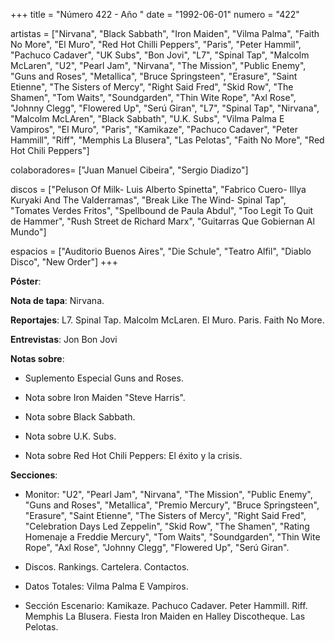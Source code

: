 +++
title = "Número 422 - Año "
date = "1992-06-01"
numero = "422"

artistas = ["Nirvana", "Black Sabbath", "Iron Maiden", "Vilma Palma", "Faith No More", "El Muro", "Red Hot Chilli Peppers", "Paris", "Peter Hammil", "Pachuco Cadaver", "UK Subs", "Bon Jovi", "L7", "Spinal Tap", "Malcolm McLaren", "U2", "Pearl Jam", "Nirvana", "The Mission", "Public Enemy", "Guns and Roses", "Metallica", "Bruce Springsteen", "Erasure", "Saint Etienne", "The Sisters of Mercy", "Right Said Fred", "Skid Row", "The Shamen", "Tom Waits", "Soundgarden", "Thin Wite Rope", "Axl Rose", "Johnny Clegg", "Flowered Up", "Serú Giran", "L7", "Spinal Tap", "Nirvana", "Malcolm McLAren", "Black Sabbath", "U.K. Subs", "Vilma Palma E Vampiros", "El Muro", "Paris", "Kamikaze", "Pachuco Cadaver", "Peter Hammill", "Riff", "Memphis La Blusera", "Las Pelotas", "Faith No More", "Red Hot Chili Peppers"]

colaboradores= ["Juan Manuel Cibeira", "Sergio Diadizo"]

discos = ["Peluson Of Milk- Luis Alberto Spinetta", "Fabrico Cuero- Illya Kuryaki And The Valderramas", "Break Like The Wind- Spinal Tap", "Tomates Verdes Fritos", "Spellbound de Paula Abdul", "Too Legit To Quit de Hammer", "Rush Street de Richard Marx", "Guitarras Que Gobiernan Al Mundo"]

espacios = ["Auditorio Buenos Aires", "Die Schule", "Teatro Alfil", "Diablo Disco", "New Order"]
+++

**Póster**: 

**Nota de tapa**: Nirvana. 

**Reportajes**: L7. Spinal Tap. Malcolm McLaren. El Muro. Paris. Faith No More.

**Entrevistas**: Jon Bon Jovi

**Notas sobre**:

- Suplemento Especial Guns and Roses.

- Nota sobre Iron Maiden "Steve Harris".

- Nota sobre Black Sabbath. 
 
- Nota sobre U.K. Subs. 

- Nota sobre Red Hot Chili Peppers: El éxito y la crisis.

**Secciones**:

- Monitor: "U2", "Pearl Jam", "Nirvana", "The Mission", "Public Enemy", "Guns and Roses", "Metallica", "Premio Mercury", "Bruce Springsteen", "Erasure", "Saint Etienne", "The Sisters of Mercy", "Right Said Fred", "Celebration Days Led Zeppelin", "Skid Row", "The Shamen", "Rating Homenaje a Freddie Mercury", "Tom Waits", "Soundgarden", "Thin Wite Rope", "Axl Rose", "Johnny Clegg", "Flowered Up", "Serú Giran".

- Discos. Rankings. Cartelera. Contactos.

- Datos Totales: Vilma Palma E Vampiros. 

- Sección Escenario: Kamikaze. Pachuco Cadaver. Peter Hammill. Riff. Memphis La Blusera. Fiesta Iron Maiden en Halley Discotheque. Las Pelotas. 

